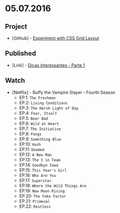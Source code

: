 # 05.07.2016

## Project 

- \[Github\] - [Experiment with CSS Grid Layout](https://github.com/experiment-solutions/experiment-css-grid-layout)


## Published 

- \[Link\] - [Dicas interessantes - Parte 1](http://nihongobenkyou.com.br/articles/dicas/dicas-interessantes-parte-1/)


## Watch

- \[Netflix\] - Buffy the Vampire Slayer - Fourth Season
  - EP.1: `The Freshman`
  - EP.2: `Living Conditions`
  - EP.3: `The Harsh Light of Day`
  - EP.4: `Fear, Itself`
  - EP.5: `Beer Bad`
  - EP.6: `Wild at Heart`
  - EP.7: `The Initiative`
  - EP.8: `Pangs`
  - EP.9: `Something Blue`
  - EP.10: `Hush`
  - EP.11: `Doomed`
  - EP.12: `A New Man`
  - EP.13: `The I in Team`
  - EP.14: `Goodbye Iowa`
  - EP.15: `This Year's Girl`
  - EP.16: `Who Are You`
  - EP.17: `Superstar`
  - EP.18: `Where the Wild Things Are`
  - EP.19: `New Moon Rising`
  - EP.20: `The Yoko Factor`
  - EP.21: `Primeval`
  - EP.22: `Restless`
